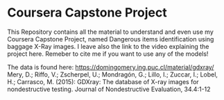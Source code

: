 # Coursera Capstone Project

This Repository contains all the material to understand and even use my Coursera Capstone Project, named Dangerous items identification using baggage X-Ray images. 
I leave also the link to the video explaining the project here. 
Remeber to cite me if you want to use any of the models!

The data is found here: https://domingomery.ing.puc.cl/material/gdxray/ 
Mery, D.; Riffo, V.; Zscherpel, U.; Mondragón, G.; Lillo, I.; Zuccar, I.; Lobel, H.; Carrasco, M. (2015): GDXray: The database of X-ray images for nondestructive testing. Journal of Nondestructive Evaluation, 34.4:1-12
